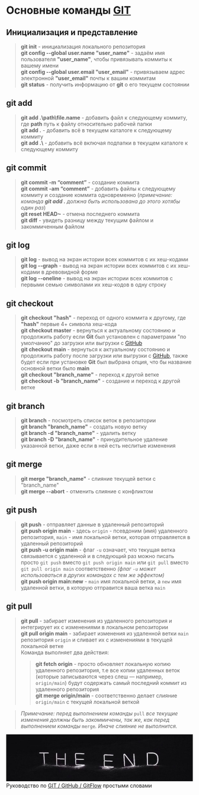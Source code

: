 # __Основные команды [GIT](https://git-scm.com/download/win "скачать для Windows")__

 ## __Инициализация и представление__

> **git init** - инициализация локального репозитория  
> **git config --global user.name "user_name"** - задаём имя пользователя __"user_name"__, чтобы привязывать коммиты к вашему имени  
> **git config --global user.email "user_email"** - привязываем адрес электронной __"user_email"__ почты к вашим коммитам  
> **git status** - получить информацию от __git__ о его текущем состоянии

## __git add__

> **git add .\path\file.name** - добавить файл к следующему коммиту, где __path__ путь к файлу относительно рабочей папки  
> **git add .** - добавить всё в текущем каталоге к следующему коммиту  
> **git add .\​** - добавить всё включая подпапки в текущем каталоге к следующему коммиту

## __git commit__

> **git commit -m “comment”** - создание коммита  
> **git commit -am “comment”** -  добавить файлы к следующему коммиту и создание коммита одновременно (_примечание: команда __git add .__ должна быть использована до этого хотябы один раз_)  
> **git reset HEAD~** - отмена последнего коммита  
> **git diff** - увидеть разницу между текущим файлом и закоммиченным файлом

## __git log__

> **git log** - вывод на экран истории всех коммитов с их хеш-кодами  
> **git log --graph** - вывод на экран истории всех коммитов с их хеш-кодами в древовидной форме  
> **git log --oneline** - вывод на экран истории всех коммитов с первыми семью символами их хеш-кодов в одну строку

## __git checkout__

> **git checkout "hash"** - переход от одного коммита к другому, где __"hash"__ первые 4+ символа хеш-кода  
> **git checkout master** - вернуться к актуальному состоянию и продолжить работу если **Git** был установлен с параметрами "по умолчанию" до загрузки или выгрузки с [GitHub](https://github.com/ "ссылка")  
> **git checkout main** - вернуться к актуальному состоянию и продолжить работу после загрузки или выгрузки с [GitHub](https://github.com/ "ссылка"), также будет если при установке **Git** был выбрана опция, что бы название основной ветки было __main__  
> **git checkout "branch_name"** - переход к другой ветке  
> **git checkout -b "branch_name"** - создание и переход к другой ветке

## __git branch__

> **git branch** - посмотреть список веток в репозитории  
> **git branch "branch_name"** - создать новую ветку  
> **git branch -d "branch_name"** - удалить ветку  
> **git branch -D "branch_name"** - принудительное удаление указанной ветки, даже если в ней есть неслитые изменения

## __git merge__

> **git merge "branch_name"** - слияние текущей ветки с "branch_name"  
> **git merge --abort** - отменить слияние с конфликтом

## __git push__

> **git push** - отправляет данные в удаленный репозиторий  
> **git push origin main** - здесь `origin` - псевдоним (имя) удаленного репозитория, `main` - имя локальной ветки, которая отправляется в удаленный репозиторий  
> **git push -u origin main** - флаг `-u` означает, что текущая ветка связывается с удаленной и в следующий раз можно писать просто `git push` вместо `git push origin main` или `git pull` вместо `git pull origin main` соответственно *(флаг `-u` может использоваться в других командах с тем же эффектом)*  
> **git push origin main:new** - `main` имя локальной ветки, а `new` имя удаленной ветки, в которую отправится ваша ветка `main`

## __git pull__

> **git pull** - забирает изменения из удаленного репозитория и интегрирует их с изменениями в локальном репозитории  
> **git pull origin main** - забирает изменения из удаленной ветки `main` репозитория `origin` и сливает их с изменениями в текущей локальной ветке  
Команда выполняет два действия:  
>> **git fetch origin** - просто обновляет локальную копию удаленного репозитория, т.е все копии удаленных веток (которые записываются через слеш — например, `origin/main`) будут содержать самый последний коммит из удаленного репозитория  
>> **git merge origin/main** - соответственно делает слияние `origin/main` с текущей локальной веткой

> *Примечание: перед выполнением команды* `pull` *все текущие изменения должны быть закоммичены, так же, как перед выполнением команды* `merge`*. Иначе слияние не выполнится.*

![THE END](./images/the_end.jpg "продолжение на следующем задании")  
 Руководство по [GIT / GitHub / GitFlow](https://proglib.io/p/git-github-gitflow/ "ссылка") простыми словами